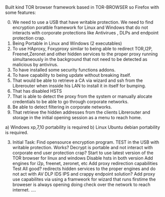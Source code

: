 Built kind TOR browser framework based in TOR-BROWSER so Firefox with some features:

0. We need to use a USB that have writable protection. We need to find encryption poratble framework for Linux and Windows that do not interacts with corporate protections like Antivirues , DLPs and endpoint protection crap.
1. Being Portable in Linux and Windows (2 executables)
2. To use HAproxy, Foxyproxy similar  to being able to redirect TOR,I2P, Freenet,Zeronet and other hidden services to the proper proxy running simultaneously in the background that not need to be detected as malicious by antivirus.
3. To have installed some security functions addons.
4. To have capability to being update without breaking itself.
5. That would be able to retrieve a CA via wizard and ssh from the Librerouter when insside his LAN to install it in itself for bumping.
6. That has disabled HSTS
7. That is able to detect the proxy from the system or manually alocate credentials to be able to go through corporate networks.
8. Be able to detect filtering in corporate networks.
9. That retrieve the hidden addresses from the clients Librerouter and storage in the initial opening session as a menu to reach home.



a) Windows xp,7,10 portability is required
b) Linux Ubuntu debian portability is required.

3. Initial Task:
Find opensource encryption program.
TEST in the USB with writable protection.
Works? Decrypt is portable and not interact with corporate end user protection crap?
Start to use latest version of the TOR browser for linux and windows
Disable hsts in both version
Add engines for i2p, freenet, zeronet, etc
Add proxy redirection capabilities
Test
All good? redirects hidden services to the proper engines and do not act with AV DLP IDS IPS and crappy endpoint solution?
Add proxy use capabilites via using a framweork for wizard that runs firstime the broweser is always opening doing check over the network to reach internet.
....

